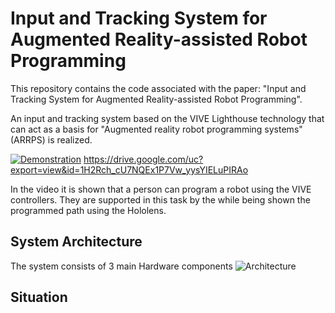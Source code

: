 # Input and Tracking System for Augmented Reality-assisted Robot Programming

This repository contains the code associated with the paper: "Input and Tracking System for Augmented Reality-assisted Robot Programming".

An input and tracking system based on the VIVE Lighthouse technology that can act as a basis for "Augmented reality robot programming systems" (ARRPS) is realized.

[![Demonstration](https://github.com/MarvinGravert/ViveBasedArrpsPlatform/docs/thumbnail.png)](https://drive.google.com/file/d/1H2Rch_cU7NQEx1P7Vw_yysYIELuPIRAo/view?usp=sharing "Demonstration")
https://drive.google.com/uc?export=view&id=1H2Rch_cU7NQEx1P7Vw_yysYIELuPIRAo

In the video it is shown that a person can program a robot using the VIVE controllers. They are supported in this task by the  while being shown the programmed path using the Hololens.

## System Architecture

The system consists of 3 main Hardware components
![Architecture](https://github.com/MarvinGravert/ViveBasedArrpsPlatform/docs/architecture.png?raw=true)

## Situation

